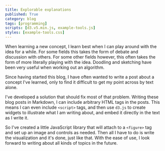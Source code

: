 ```yaml
---
title: Explorable explanations
published: True
category: blog
tags: [programming]
scripts: [d3.v5.min.js, example-tools.js]
styles: [example-tools.css]
---
```


When learning a new concept, I learn best when I can play around with the idea
for a while. For some fields this takes the form of debate and discussion with
others. For some other fields however, this often takes the form of more
literally playing with the idea. Doodling and sketching have been very useful
when working out an algorithm.

Since having started this blog, I have often wanted to write a post about a
concept I've learned, only to find it difficult to get my point across by text
alone.

I've developed a solution that should fix most of that problem. Writing these
blog posts in Markdown, I can include arbitrary HTML tags in the posts. This
means I can even include `<script>` tags, and then use `d3.js` to create
widgets to illustrate what I am writing about, and embed it directly in the
text as I write it.

<figure class="demo" id="example1"></figure>
<script>
// set up demo
exampleTools.createDemo("example1", "An example animation");

// select element
var svg = d3.select("#example1-svg");

// get svg bounds
var h = svg.node().getBoundingClientRect().height;
var w = svg.node().getBoundingClientRect().width;

function animation() {
	var circle = svg.append("circle")
		.attr("cx", 0 + 0.25 * h)
		.attr("cy", "50%")
		.attr("r", h * 0.125)
		.attr("fill", "#00CCFF");

	repeat();

	function repeat() {
		circle
			.attr("cx", 0 + 0.25 * h)
			.attr("fill", "#00CCFF")
			.transition()
			.duration(2000)

			.attr("cx", w - 0.25 * h)
			.attr("fill", "#00FF99")
			.transition()
			.duration(2000)

			.attr("cx", 0 + 0.25 * h)
			.attr("fill", "#00CCFF")

			.on("end", repeat);
	}
};

animation();
</script>

So I've created a little JavaScript library that will attach to a `<figure>`
tag and set up an image and controls as needed. Then all I have to do is write
the visualization and it's done, just like that. With the ease of use, I look
forward to writing about all kinds of topics in the future.
